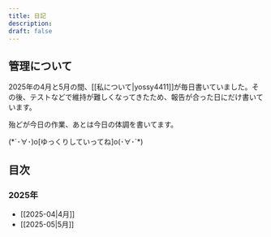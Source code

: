 ```yaml
---
title: 日記
description: 
draft: false
---
```

## 管理について
2025年の4月と5月の間、[[私について|yossy4411]]が毎日書いていました。その後、テストなどで維持が難しくなってきたため、報告が合った日にだけ書いています。

殆どが今日の作業、あとは今日の体調を書いてます。

(\*´･∀･)o\[ゆっくりしていってね\]o(･∀･\`\*)

## 目次
### 2025年
- [[2025-04|4月]]
- [[2025-05|5月]]
